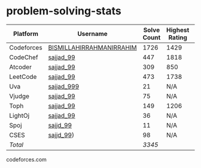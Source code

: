 # problem-solving-stats

| Platform   | Username  | Solve Count | Highest Rating | Contests |
|------------|-----------|-------------|----------------|----------|
| Codeforces | [BISMILLAHIRRAHMANIRRAHIM](https://codeforces.com/profile/BISMILLAHIRRAHMANIRRAHIM) | 1726 | 1429 | 186 |
| CodeChef   | [sajjad_99](https://www.codechef.com/users/sajjad_99) | 447 | 1818 | 99 |
| Atcoder    | [sajjad_99](https://atcoder.jp/users/Sajjad_99) | 309  | 850 | 81 |
| LeetCode   | [sajjad_99](https://leetcode.com/u/sajjad_99/) | 473   | 1738 | 23 |
| Uva        | [sajjad_999](https://onlinejudge.org/index.php?option=com_onlinejudge&Itemid=15) | 21 | N/A  | N/A |
| Vjudge     | [sajjad_99](https://vjudge.net/user/sajjad_99) | 75  | N/A  | N/A |
| Toph       | [sajjad_99](https://toph.co/u/sajjad_99) | 149   | 1206 | 49 |
| LightOj    | [sajjad_99](https://lightoj.com/user/sajjad_99) | 36  | N/A  | N/A |
| Spoj       | [sajjd_99](https://www.spoj.com/myaccount/) | 11 | N/A | N/A |
| CSES       | [sajjd_99](https://cses.fi/user/86922)) | 98 | N/A | N/A |
| *Total*  |           | *3345*    |                | *438* |
codeforces.com
